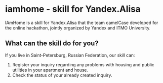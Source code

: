 # iamhome - skill for Yandex.Alisa
IAmHome is a skill for Yandex.Alisa that the team camelCase developed for the online hackathon, jointly organized by Yandex and ITMO University.

## What can the skill do for you?
If you live in Saint-Petersburg, Russian Federation, our skill can:
1. Register your inquiry regarding any problems with housing and public utilities in your apartment and house.
2. Check the status of your already created inquiry.
